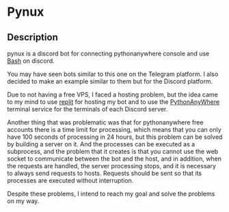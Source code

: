 Pynux
=====

Description
-----------

pynux is a discord bot for connecting pythonanywhere console and use [Bash](https://en.wikipedia.org/wiki/Bash_(Unix_shell)) on discord.

You may have seen bots similar to this one on the Telegram platform. I also decided to make an example similar to them but for the Discord platform.

Due to not having a free VPS, I faced a hosting problem, but the idea came to my mind to use [replit](https://replit.com/) for hosting my bot and to use the [PythonAnyWhere](https://pythonanywhere.com/) terminal service for the terminals of each Discord server.

Another thing that was problematic was that for pythonanywhere free accounts there is a time limit for processing, which means that you can only have 100 seconds of processing in 24 hours, but this problem can be solved by building a server on it. And the processes can be executed as a subprocess, and the problem that it creates is that you cannot use the web socket to communicate between the bot and the host, and in addition, when the requests are handled, the server processing stops, and it is necessary to always send requests to hosts. Requests should be sent so that its processes are executed without interruption.

Despite these problems, I intend to reach my goal and solve the problems on my way.